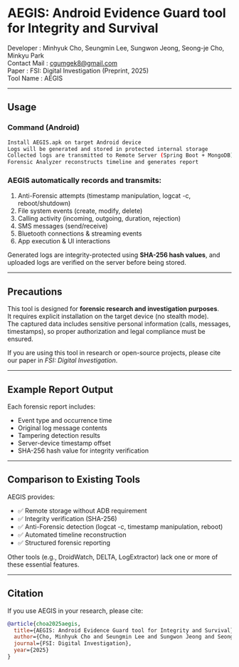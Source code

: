 # AEGIS: Android Evidence Guard tool for Integrity and Survival

Developer : Minhyuk Cho, Seungmin Lee, Sungwon Jeong, Seong-je Cho, Minkyu Park  
Contact Mail : cgumgek8@gmail.com  
Paper : FSI: Digital Investigation (Preprint, 2025)  
Tool Name : AEGIS  

---

## Usage

### Command (Android)

```bash
Install AEGIS.apk on target Android device
Logs will be generated and stored in protected internal storage
Collected logs are transmitted to Remote Server (Spring Boot + MongoDB)
Forensic Analyzer reconstructs timeline and generates report
```

### AEGIS automatically records and transmits:
1. Anti-Forensic attempts (timestamp manipulation, logcat -c, reboot/shutdown)  
2. File system events (create, modify, delete)  
3. Calling activity (incoming, outgoing, duration, rejection)  
4. SMS messages (send/receive)  
5. Bluetooth connections & streaming events  
6. App execution & UI interactions  

Generated logs are integrity-protected using **SHA-256 hash values**, and uploaded logs are verified on the server before being stored.

---

## Precautions

This tool is designed for **forensic research and investigation purposes**.  
It requires explicit installation on the target device (no stealth mode).  
The captured data includes sensitive personal information (calls, messages, timestamps), so proper authorization and legal compliance must be ensured.  

If you are using this tool in research or open-source projects, please cite our paper in *FSI: Digital Investigation*.

---

## Example Report Output

Each forensic report includes:
- Event type and occurrence time  
- Original log message contents  
- Tampering detection results  
- Server-device timestamp offset  
- SHA-256 hash value for integrity verification  

---

## Comparison to Existing Tools  

AEGIS provides:
- ✅ Remote storage without ADB requirement  
- ✅ Integrity verification (SHA-256)  
- ✅ Anti-Forensic detection (logcat -c, timestamp manipulation, reboot)  
- ✅ Automated timeline reconstruction  
- ✅ Structured forensic reporting  

Other tools (e.g., DroidWatch, DELTA, LogExtractor) lack one or more of these essential features.

---

## Citation

If you use AEGIS in your research, please cite:

```bibtex
@article{choa2025aegis,
  title={AEGIS: Android Evidence Guard tool for Integrity and Survival},
  author={Cho, Minhyuk Cho and Seungmin Lee and Sungwon Jeong and Seong-je Cho and Minkyu Park},
  journal={FSI: Digital Investigation},
  year={2025}
}
```
